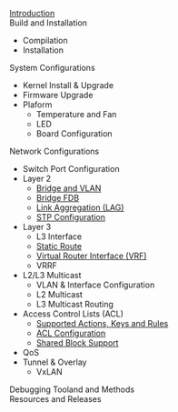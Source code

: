 [Introduction](introduction)  
Build and Installation  
- Compilation  
- Installation  

System Configurations  
- Kernel Install & Upgrade  
- Firmware Upgrade  
- Plaform  
  - Temperature and Fan  
  - LED
  - Board Configuration

Network Configurations
- Switch Port Configuration  
- Layer 2  
  - [Bridge and VLAN](bridge-and-vlan)
  - [Bridge FDB](bridge-fdb)
  - [Link Aggregation (LAG)](link-aggregation-(lag))
  - [STP Configuration](stp-configuration)
- Layer 3 
  - L3 Interface
  - [Static Route](static-route)
  - [Virtual Router Interface (VRF)](virtual-router-interface-(vrf))
  - VRRF  
- L2/L3 Multicast  
  - VLAN & Interface Configuration
  - L2 Multicast
  - L3 Multicast Routing 
- Access Control Lists (ACL)
  - [Supported Actions, Keys and Rules](supported-actions,-keys-and-rules)
  - [ACL Configuration](acl-configuration)
  - [Shared Block Support](shared-block-support)
- QoS 
- Tunnel & Overlay
  - VxLAN  

Debugging Tooland and Methods  
Resources and Releases  

